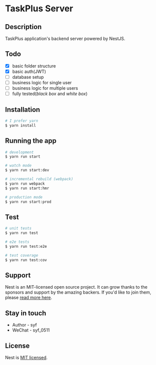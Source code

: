 # TaskPlus Server

## Description

TaskPlus application's backend server powered by NestJS.

## Todo

- [x] basic folder structure
- [x] basic auth(JWT)
- [ ] database setup
- [ ] business logic for single user
- [ ] business logic for multiple users
- [ ] fully tested(*black box* and *white box*)

## Installation

```bash
# I prefer yarn
$ yarn install
```

## Running the app

```bash
# development
$ yarn run start

# watch mode
$ yarn run start:dev

# incremental rebuild (webpack)
$ yarn run webpack
$ yarn run start:hmr

# production mode
$ yarn run start:prod
```

## Test

```bash
# unit tests
$ yarn run test

# e2e tests
$ yarn run test:e2e

# test coverage
$ yarn run test:cov
```

## Support

Nest is an MIT-licensed open source project. It can grow thanks to the sponsors and support by the amazing backers. If you'd like to join them, please [read more here](https://docs.nestjs.com/support).

## Stay in touch

- Author - syf
- WeChat - syf_0511

## License

  Nest is [MIT licensed](LICENSE).
